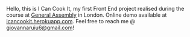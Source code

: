Hello, this is I Can Cook It, my first Front End project realised during the course at [General Assembly](https://generalassemb.ly/) in London.
Online demo available at [icancookit.herokuapp.com](icancookit.herokuapp.com).
Feel free to reach me @ giovannaruiu6@gmail.com!